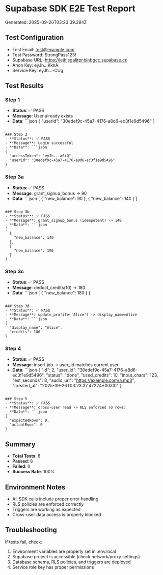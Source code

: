 # Supabase SDK E2E Test Report

Generated: 2025-09-26T03:23:39.394Z

## Test Configuration
- Test Email: test@example.com
- Test Password: StrongPass123!
- Supabase URL: https://lejhjsgalirpnbinbgcc.supabase.co
- Anon Key: eyJh...KknA
- Service Key: eyJh...-CUg

## Test Results

### Step 1
- **Status**: ✅ PASS
- **Message**: User already exists
- **Data**: ```json
{
  "userId": "30edef9c-45a7-4176-a8d6-ec3f1e9d5496"
}
```

### Step 2
- **Status**: ✅ PASS
- **Message**: Login successful
- **Data**: ```json
{
  "accessToken": "eyJh...aSiQ",
  "userId": "30edef9c-45a7-4176-a8d6-ec3f1e9d5496"
}
```

### Step 3a
- **Status**: ✅ PASS
- **Message**: grant_signup_bonus -> 90
- **Data**: ```json
[
  {
    "new_balance": 90
  },
  {
    "new_balance": 140
  }
]
```

### Step 3b
- **Status**: ✅ PASS
- **Message**: grant_signup_bonus (idempotent) -> 140
- **Data**: ```json
[
  {
    "new_balance": 140
  },
  {
    "new_balance": 190
  }
]
```

### Step 3c
- **Status**: ✅ PASS
- **Message**: deduct_credits(10) -> 180
- **Data**: ```json
[
  {
    "new_balance": 180
  }
]
```

### Step 3d
- **Status**: ✅ PASS
- **Message**: update_profile('Alice') -> display_name=Alice
- **Data**: ```json
{
  "display_name": "Alice",
  "credits": 180
}
```

### Step 4
- **Status**: ✅ PASS
- **Message**: insert job -> user_id matches current user
- **Data**: ```json
{
  "id": 2,
  "user_id": "30edef9c-45a7-4176-a8d6-ec3f1e9d5496",
  "status": "done",
  "used_credits": 10,
  "input_chars": 123,
  "est_seconds": 8,
  "audio_url": "https://example.com/a.mp3",
  "created_at": "2025-09-26T03:23:37.47224+00:00"
}
```

### Step 5
- **Status**: ✅ PASS
- **Message**: cross-user read -> RLS enforced (0 rows)
- **Data**: ```json
{
  "expectedRows": 0,
  "actualRows": 0
}
```

## Summary
- **Total Tests**: 8
- **Passed**: 8
- **Failed**: 0
- **Success Rate**: 100%

## Environment Notes
- All SDK calls include proper error handling
- RLS policies are enforced correctly
- Triggers are working as expected
- Cross-user data access is properly blocked

## Troubleshooting
If tests fail, check:
1. Environment variables are properly set in .env.local
2. Supabase project is accessible (check network/proxy settings)
3. Database schema, RLS policies, and triggers are deployed
4. Service role key has proper permissions
